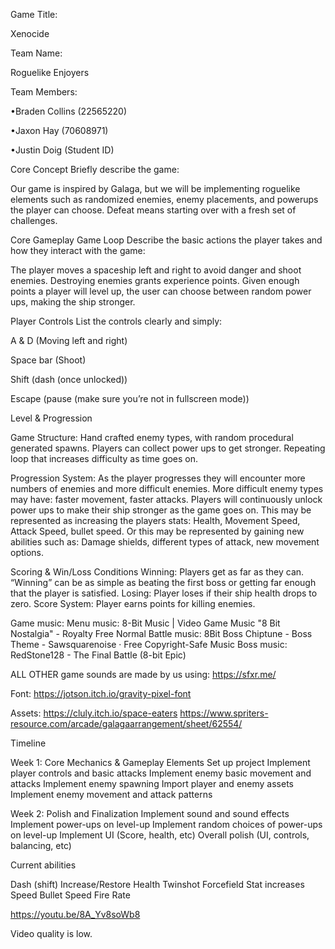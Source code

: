 Game Title:

Xenocide

Team Name:

Roguelike Enjoyers

Team Members:

•Braden Collins (22565220)

•Jaxon Hay (70608971)

•Justin Doig (Student ID)

Core Concept
Briefly describe the game:

Our game is inspired by Galaga, but we will be implementing roguelike elements such as randomized enemies, enemy placements, and powerups the player can choose. Defeat means starting over with a fresh set of challenges.

Core Gameplay
Game Loop
Describe the basic actions the player takes and how they interact with the game:

The player moves a spaceship left and right to avoid danger and shoot enemies. Destroying enemies grants experience points. Given enough points a player will level up, the user can choose between random power ups, making the ship stronger.

Player Controls
List the controls clearly and simply:

A & D (Moving left and right)

Space bar (Shoot)

Shift (dash (once unlocked))

Escape (pause (make sure you’re not in fullscreen mode))



Level & Progression

Game Structure:
Hand crafted enemy types, with random procedural generated spawns.
Players can collect power ups to get stronger.
Repeating loop that increases difficulty as time goes on.

Progression System:
As the player progresses they will encounter more numbers of enemies and more difficult enemies.
More difficult enemy types may have: faster movement, faster attacks.
Players will continuously unlock power ups to make their ship stronger as the game goes on.
This may be represented as increasing the players stats: Health, Movement Speed, Attack Speed, bullet speed.
Or this may be represented by gaining new abilities such as: Damage shields, different types of attack, new movement options.


Scoring & Win/Loss Conditions
Winning:
Players get as far as they can. “Winning” can be as simple as beating the first boss or getting far enough that the player is satisfied.
Losing:
Player loses if their ship health drops to zero.
Score System:
Player earns points for killing enemies.

Game music:
Menu music:
8-Bit Music | Video Game Music "8 Bit Nostalgia" - Royalty Free
Normal Battle music:
8Bit Boss Chiptune - Boss Theme - Sawsquarenoise · Free Copyright-Safe Music
Boss music: 
RedStone128 - The Final Battle (8-bit Epic)

ALL OTHER game sounds are made by us using: 
https://sfxr.me/ 

Font:
https://jotson.itch.io/gravity-pixel-font 

Assets:
https://cluly.itch.io/space-eaters
https://www.spriters-resource.com/arcade/galagaarrangement/sheet/62554/ 

Timeline 

Week 1: Core Mechanics & Gameplay Elements
Set up project
Implement player controls and basic attacks
Implement enemy basic movement and attacks
Implement enemy spawning
Import player and enemy assets
Implement enemy movement and attack patterns

Week 2: Polish and Finalization
Implement sound and sound effects
Implement power-ups on level-up
Implement random choices of power-ups on level-up
Implement UI (Score, health, etc)
Overall polish (UI, controls, balancing, etc)


Current abilities

Dash (shift)
Increase/Restore Health
Twinshot
Forcefield
Stat increases
Speed
Bullet Speed
Fire Rate


https://youtu.be/8A_Yv8soWb8

Video quality is low.
